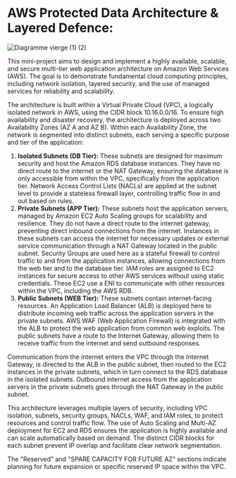 # AWS Protected Data Architecture & Layered Defence:
![Diagramme vierge (1) (2)](https://github.com/user-attachments/assets/ff3a7c39-6c4f-4c66-a995-aff7e417bf98)



This mini-project aims to design and implement a highly available, scalable, and secure multi-tier web application architecture on Amazon Web Services (AWS). The goal is to demonstrate fundamental cloud computing principles, including network isolation, layered security, and the use of managed services for reliability and scalability.

The architecture is built within a Virtual Private Cloud (VPC), a logically isolated network in AWS, using the CIDR block 10.16.0.0/16. To ensure high availability and disaster recovery, the architecture is deployed across two Availability Zones (AZ A and AZ B). Within each Availability Zone, the network is segmented into distinct subnets, each serving a specific purpose and tier of the application:

1. **Isolated Subnets (DB Tier):** These subnets are designed for maximum security and host the Amazon RDS database instances. They have no direct route to the internet or the NAT Gateway, ensuring the database is only accessible from within the VPC, specifically from the application tier. Network Access Control Lists (NACLs) are applied at the subnet level to provide a stateless firewall layer, controlling traffic flow in and out based on rules. 
2. **Private Subnets (APP Tier):** These subnets host the application servers, managed by Amazon EC2 Auto Scaling groups for scalability and resilience. They do not have a direct route to the internet gateway, preventing direct inbound connections from the internet. Instances in these subnets can access the internet for necessary updates or external service communication through a NAT Gateway located in the public subnet. Security Groups are used here as a stateful firewall to control traffic to and from the application instances, allowing connections from the web tier and to the database tier. IAM roles are assigned to EC2 instances for secure access to other AWS services without using static credentials. These EC2 use a ENI to communicate with other resources within the VPC, including the AWS RDB.
3. **Public Subnets (WEB Tier):** These subnets contain internet-facing resources. An Application Load Balancer (ALB) is deployed here to distribute incoming web traffic across the application servers in the private subnets. AWS WAF (Web Application Firewall) is integrated with the ALB to protect the web application from common web exploits. The public subnets have a route to the Internet Gateway, allowing them to receive traffic from the internet and send outbound responses.

Communication from the internet enters the VPC through the Internet Gateway, is directed to the ALB in the public subnet, then routed to the EC2 instances in the private subnets, which in turn connect to the RDS database in the isolated subnets. Outbound internet access from the application servers in the private subnets goes through the NAT Gateway in the public subnet.

This architecture leverages multiple layers of security, including VPC isolation, subnets, security groups, NACLs, WAF, and IAM roles, to protect resources and control traffic flow. The use of Auto Scaling and Multi-AZ deployment for EC2 and RDS ensures the application is highly available and can scale automatically based on demand. The distinct CIDR blocks for each subnet prevent IP overlap and facilitate clear network segmentation.

The "Reserved" and "SPARE CAPACITY FOR FUTURE AZ" sections indicate planning for future expansion or specific reserved IP space within the VPC.
